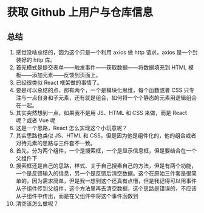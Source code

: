 # 获取 Github 上用户与仓库信息

## 总结

1. 感觉没啥总结的，因为这个只是一个利用 axios 做 http 请求，axios 是一个封装好的 http 库。
2. 首先模式是提交表单——触发事件——获取数据——将数据填充到 HTML 模板——添加元素——反馈到页面上。
3. 已经很类似 React 框架做的事情了。
4. 要是可以总结的点，那有两个，一个是模块化思维，每个函数或者 CSS 只专注与一点自身和子元素，还有就是组合，如何将一个个静态的元素用逻辑组合在一起。
5. 其实突然想到一点，如果我不是用 JS、HTML 和 CSS 来做，而是 React 呢？或者 Vue 呢
6. 这是一个思路，React 怎么实现这个小玩意呢？
7. 其实思路也类似 JS、HTML 和 CSS，但是因为他是组件化的，他的组合或者对待元素的思路与三件套不一致。
8. 首先，分为两个组件，一个是搜索框，一个是显示信息框，但是要结合在一个父组件下
9. 搜索框还是自己的思路，样式、关于自己搜素自己的方法，但是有两个功能，一个是反馈输入的信息，另一个是反馈后清空数据。这个在原始三件套是很简单的，因为需求简单，但是我一想到这个还真有点懵，但是我记得可以用事件从子组件传到父组件，这个方法里再去清空数据，这个思路是错误的，不应该从子组件中传出，而是在父组件中将这个事件函数到
10. 清空该怎么做呢？
